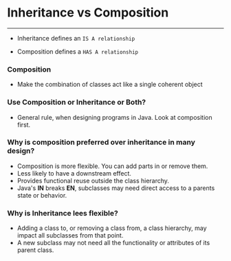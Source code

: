 # Inheritance vs Composition
___
- Inheritance defines an `IS A relationship`

- Composition defines a `HAS A relationship`

### Composition

- Make the combination of classes act like a single
  coherent object

### Use Composition or Inheritance or Both?
- General rule, when designing programs in Java. Look at composition
  first.

### Why is composition preferred over inheritance in many design?
- Composition is more flexible. You can add parts in or remove them.
- Less likely to have a downstream effect.
- Provides functional reuse outside the class hierarchy.
- Java's **IN** breaks **EN**, subclasses may need direct access to a 
  parents state or behavior. 

### Why is Inheritance lees flexible?
- Adding a class to, or removing a class from, a class hierarchy, 
  may impact all subclasses from that point. 
- A new subclass may not need all the functionality or attributes
  of its parent class.